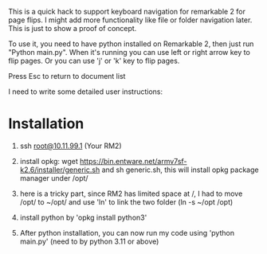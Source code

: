 This is a quick hack to support keyboard navigation for remarkable 2 for page flips. I might add more functionality like file or folder navigation later. This is just to show a proof of concept.

To use it, you need to have python installed on Remarkable 2, then just run "Python main.py". When it's running you can use left or right arrow key to flip pages. Or you can use 'j' or 'k' key to flip pages.

Press Esc to return to document list


I need to write some detailed user instructions:

# Installation

1. ssh root@10.11.99.1 (Your RM2)

2. install opkg: wget https://bin.entware.net/armv7sf-k2.6/installer/generic.sh and sh generic.sh, this will install opkg package manager under /opt/

3. here is a tricky part, since RM2 has limited space at /, I had to move /opt/ to ~/opt/ and use 'ln' to link the two folder (ln -s ~/opt /opt)

4. install python by 'opkg install python3'

5. After python installation, you can now run my code using 'python main.py' (need to by python 3.11 or above)
